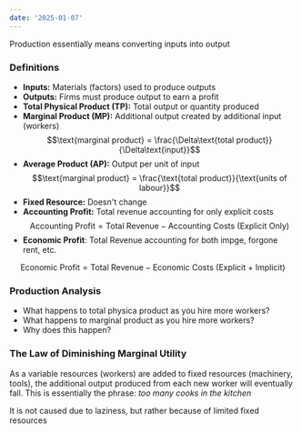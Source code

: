 ```yaml
---
date: '2025-01-07'
---
```


Production essentially means converting inputs into output
### Definitions
- **Inputs:** Materials (factors) used to produce outputs
- **Outputs:** Firms must produce output to earn a profit
- **Total Physical Product (TP):** Total output or quantity produced
- **Marginal Product (MP):** Additional output created by additional input (workers)
$$\text{marginal product} = \frac{\Delta\text{total product}}{\Delta\text{input}}$$
- **Average Product (AP):** Output per unit of input
$$\text{marginal product} = \frac{\text{total product}}{\text{units of labour}}$$
- **Fixed Resource:** Doesn't change
- **Accounting Profit:** Total revenue accounting for only explicit costs $$\text{Accounting Profit} = \text{Total Revenue} - \text{Accounting Costs (Explicit Only)}$$
- **Economic Profit**: Total Revenue accounting for both impge, forgone rent, etc. 

$$\text{Economic Profit} = \text{Total Revenue} - \text{Economic Costs (Explicit + Implicit)}$$

### Production Analysis
- What happens to total physica product as you hire more workers?
- What happens to marginal product as you hire more workers?
- Why does this happen?

### The Law of Diminishing Marginal Utility
As a variable resources (workers) are added to fixed resources (machinery, tools), the additional output produced from each new worker will eventually fall. This is essentially the phrase: *too many cooks in the kitchen*

It is not caused due to laziness, but rather because of limited fixed resources